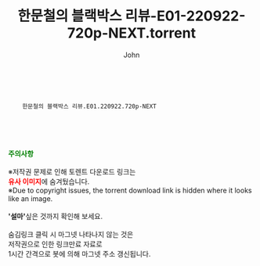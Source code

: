 ﻿---
layout: post
title:  "    한문철의 블랙박스 리뷰-E01-220922-720p-NEXT.torrent"
author: John
categories: [ TV ]
tags: [  ]
image:  
description: "    한문철의 블랙박스 리뷰-E01-220922-720p-NEXT torrent 정보 공유"
toc: true
toc_sticky: true
---

<br>

        한문철의 블랙박스 리뷰.E01.220922.720p-NEXT  
    
<br><br><br>
<p data-ke-size="size16"><b><span style="color: green;">주의사항</span></b><br /><br />※저작권 문제로 인해 토렌트 다운로드 링크는<br /><b><span style="color: red;">유사 이미지</span></b>에 숨겨뒀습니다.<br />※Due to copyright issues, the torrent download link is hidden where it looks like an image.<br /><br /><b>'설마'</b>싶은 것까지 확인해 보세요.<br /><br />숨김링크 클릭 시 마그넷 나타나지 않는 것은<br />저작권으로 인한 링크만료 자료로<br />1시간 간격으로 봇에 의해 마그넷 주소 갱신됩니다.</p>
